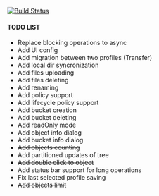 [![Build Status](https://travis-ci.org/nik-makarov/s3-plugin.svg?branch=master)](https://travis-ci.org/nik-makarov/s3-plugin)

#### TODO LIST
- Replace blocking operations to async
- Add UI config
- Add migration between two profiles (Transfer)
- Add local dir syncronization
- ~~Add files uploading~~
- Add files deleting
- Add renaming
- Add policy support
- Add lifecycle policy support
- Add bucket creation
- Add bucket deleting
- Add readOnly mode
- Add object info dialog
- Add bucket info dialog
- ~~Add objects counting~~
- Add partitioned updates of tree
- ~~Add double click to object~~
- Add status bar support for long operations
- Fix last selected profile saving
- ~~Add objects limit~~